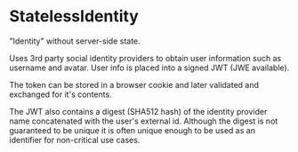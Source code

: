 # StatelessIdentity

"Identity" without server-side state.

Uses 3rd party social identity providers to obtain user information such as username and avatar. User info is placed into a signed JWT (JWE available).

The token can be stored in a browser cookie and later validated and exchanged for it's contents. 

The JWT also contains a digest (SHA512 hash) of the identity provider name concatenated with the user's external id. Although the digest is not guaranteed to be unique it is often unique enough to be used as an identifier for non-critical use cases. 
